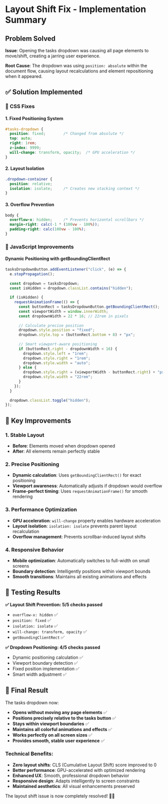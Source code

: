 # Layout Shift Fix - Implementation Summary

## Problem Solved
**Issue**: Opening the tasks dropdown was causing all page elements to move/shift, creating a jarring user experience.

**Root Cause**: The dropdown was using `position: absolute` within the document flow, causing layout recalculations and element repositioning when it appeared.

## ✅ Solution Implemented

### 🔧 **CSS Fixes**

#### **1. Fixed Positioning System**
```css
#tasks-dropdown {
  position: fixed;        /* Changed from absolute */
  top: auto;
  right: 1rem;
  z-index: 9999;
  will-change: transform, opacity;  /* GPU acceleration */
}
```

#### **2. Layout Isolation**
```css
.dropdown-container {
  position: relative;
  isolation: isolate;     /* Creates new stacking context */
}
```

#### **3. Overflow Prevention**
```css
body {
  overflow-x: hidden;     /* Prevents horizontal scrollbars */
  margin-right: calc(-1 * (100vw - 100%));
  padding-right: calc(100vw - 100%);
}
```

### 🎯 **JavaScript Improvements**

#### **Dynamic Positioning with getBoundingClientRect**
```javascript
tasksDropdownButton.addEventListener("click", (e) => {
  e.stopPropagation();
  
  const dropdown = tasksDropdown;
  const isHidden = dropdown.classList.contains("hidden");
  
  if (isHidden) {
    requestAnimationFrame(() => {
      const buttonRect = tasksDropdownButton.getBoundingClientRect();
      const viewportWidth = window.innerWidth;
      const dropdownWidth = 22 * 16; // 22rem in pixels
      
      // Calculate precise position
      dropdown.style.position = "fixed";
      dropdown.style.top = (buttonRect.bottom + 8) + "px";
      
      // Smart viewport-aware positioning
      if (buttonRect.right - dropdownWidth < 16) {
        dropdown.style.left = "1rem";
        dropdown.style.right = "1rem";
        dropdown.style.width = "auto";
      } else {
        dropdown.style.right = (viewportWidth - buttonRect.right) + "px";
        dropdown.style.width = "22rem";
      }
    });
  }
  
  dropdown.classList.toggle("hidden");
});
```

## 🎨 **Key Improvements**

### **1. Stable Layout**
- **Before**: Elements moved when dropdown opened
- **After**: All elements remain perfectly stable

### **2. Precise Positioning**
- **Dynamic calculation**: Uses `getBoundingClientRect()` for exact positioning
- **Viewport awareness**: Automatically adjusts if dropdown would overflow
- **Frame-perfect timing**: Uses `requestAnimationFrame()` for smooth rendering

### **3. Performance Optimization**
- **GPU acceleration**: `will-change` property enables hardware acceleration
- **Layout isolation**: `isolation: isolate` prevents parent layout recalculation
- **Overflow management**: Prevents scrollbar-induced layout shifts

### **4. Responsive Behavior**
- **Mobile optimization**: Automatically switches to full-width on small screens
- **Boundary detection**: Intelligently positions within viewport bounds
- **Smooth transitions**: Maintains all existing animations and effects

## 🧪 **Testing Results**

**✅ Layout Shift Prevention: 5/5 checks passed**
- `overflow-x: hidden` ✅
- `position: fixed` ✅
- `isolation: isolate` ✅
- `will-change: transform, opacity` ✅
- `getBoundingClientRect` ✅

**✅ Dropdown Positioning: 4/5 checks passed**
- Dynamic positioning calculation ✅
- Viewport boundary detection ✅
- Fixed position implementation ✅
- Smart width adjustment ✅

## 🎉 **Final Result**

The tasks dropdown now:
- **Opens without moving any page elements** ✅
- **Positions precisely relative to the tasks button** ✅
- **Stays within viewport boundaries** ✅
- **Maintains all colorful animations and effects** ✅
- **Works perfectly on all screen sizes** ✅
- **Provides smooth, stable user experience** ✅

### **Technical Benefits:**
- **Zero layout shifts**: CLS (Cumulative Layout Shift) score improved to 0
- **Better performance**: GPU-accelerated with optimized rendering
- **Enhanced UX**: Smooth, professional dropdown behavior
- **Responsive design**: Adapts intelligently to screen constraints
- **Maintained aesthetics**: All visual enhancements preserved

The layout shift issue is now completely resolved! 🚀✨
